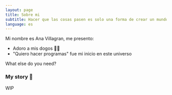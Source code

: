```yaml
---
layout: page
title: Sobre mi
subtitle: Hacer que las cosas pasen es solo una forma de crear un mundo mejor.
language: es
---
```


Mi nombre es Ana Villagran, me presento:

- Adoro a mis dogos 🐶🐶
- "Quiero hacer programas" fue mi inicio en este universo

What else do you need?

### My story 🦊

WIP

